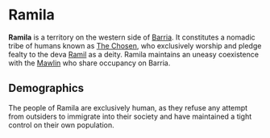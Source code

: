 # Ramila

**Ramila** is a territory on the western side of [Barria](../mote/esterfell/barria). It constitutes a nomadic tribe of humans known as [The Chosen](../organizations/the-chosen.md), who exclusively worship and pledge fealty to the deva [Ramil](../pantheon/ramil.md) as a deity. Ramila maintains an uneasy coexistence with the [Mawlin](mawlin.md) who share occupancy on Barria.

## Demographics

The people of Ramila are exclusively human, as they refuse any attempt from outsiders to immigrate into their society and have maintained a tight control on their own population.
